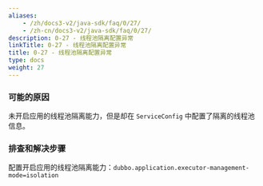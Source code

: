 ```yaml
---
aliases:
    - /zh/docs3-v2/java-sdk/faq/0/27/
    - /zh-cn/docs3-v2/java-sdk/faq/0/27/
description: 0-27 - 线程池隔离配置异常
linkTitle: 0-27 - 线程池隔离配置异常
title: 0-27 - 线程池隔离配置异常
type: docs
weight: 27
---
```







### 可能的原因

未开启应用的线程池隔离能力，但是却在 `ServiceConfig` 中配置了隔离的线程池信息。

### 排查和解决步骤

配置开启应用的线程池隔离能力：`dubbo.application.executor-management-mode=isolation`